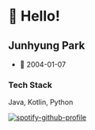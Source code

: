 # 👋 Hello!
## Junhyung Park
- 🎂 2004-01-07

### Tech Stack
Java, Kotlin, Python

[![spotify-github-profile](https://spotify-github-profile.vercel.app/api/view?uid=v38sa4l896ep53e0dhr5g3zg4&cover_image=true&theme=default&bar_color_cover=true)](https://spotify-github-profile.vercel.app/api/view?uid=v38sa4l896ep53e0dhr5g3zg4&redirect=true)
